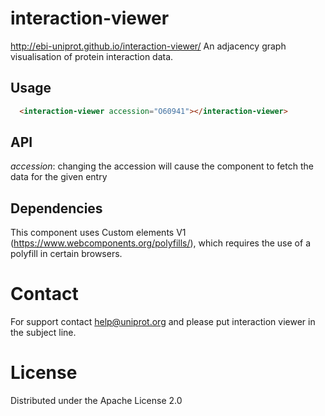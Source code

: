 # interaction-viewer
http://ebi-uniprot.github.io/interaction-viewer/
An adjacency graph visualisation of protein interaction data.


## Usage
```html
  <interaction-viewer accession="O60941"></interaction-viewer>
```

## API
*accession*: changing the accession will cause the component to fetch the data for the given entry

## Dependencies
This component uses Custom elements V1 (https://www.webcomponents.org/polyfills/), which requires the use of a polyfill in certain browsers.

# Contact
For support contact help@uniprot.org and please put interaction viewer in the subject line.

# License
Distributed under the Apache License 2.0
